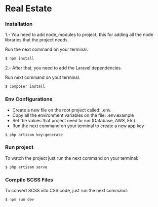 # Real Estate
### Installation

1.- You need to add node_modules to project, this for adding all the node libraries that the project needs.

Run the next command on your terminal.
```sh
$ npm install
```

2.- After that, you need to add the Laravel dependencies.

Run next command on yout terminal.
```sh
$ composer install
```

### Env Configurations

- Create a new file on the root project called: .env.
- Copy all the environment variables on the file: .env.example
- Set the values that project need to run (Database, AWS, Etc).
- Run the next command on your terminal to create a new app key

```sh
$ php artisan key:generate
```

### Run project

To watch the project just run the next command on your terminal:

```sh
$ php artisan serve
```

### Compile SCSS Files

To convert SCSS into CSS code, just run the next command:

```sh
$ npm run dev
```


